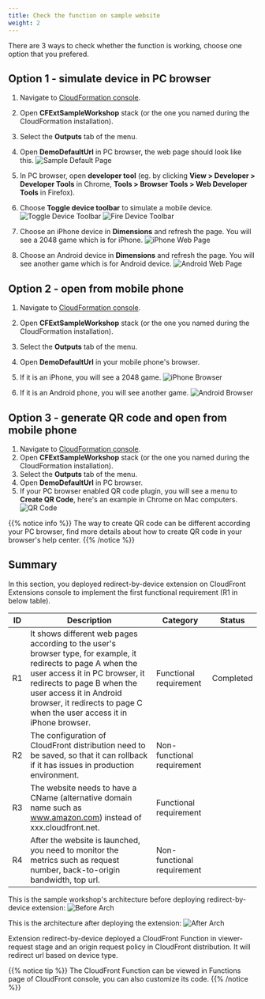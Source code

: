 ```yaml
---
title: Check the function on sample website
weight: 2
---
```


There are 3 ways to check whether the function is working, choose one option that you prefered.

## Option 1 - simulate device in PC browser

1. Navigate to [CloudFormation console](https://console.aws.amazon.com/cloudformation/home?region=us-east-1#/stacks).
2. Open **CFExtSampleWorkshop** stack (or the one you named during the CloudFormation installation).
3. Select the **Outputs** tab of the menu.
4. Open **DemoDefaultUrl** in PC browser, the web page should look like this. 
  ![Sample Default Page](/images/sample_default_page.png)

5. In PC browser, open **developer tool** (eg. by clicking **View > Developer > Developer Tools** in Chrome, **Tools > Browser Tools > Web Developer Tools** in Firefox).

6. Choose **Toggle device toolbar** to simulate a mobile device.
  ![Toggle Device Toolbar](/images/toggle_device.png)
  ![Fire Device Toolbar](/images/fire_device.png)

7. Choose an iPhone device in **Dimensions** and refresh the page. You will see a 2048 game which is for iPhone.
  ![iPhone Web Page](/images/iphone_game.png)

8. Choose an Android device in **Dimensions** and refresh the page. You will see another game which is for Android device.
  ![Android Web Page](/images/android_game.png)


## Option 2 - open from mobile phone

1. Navigate to [CloudFormation console](https://console.aws.amazon.com/cloudformation/home?region=us-east-1#/stacks).
2. Open **CFExtSampleWorkshop** stack (or the one you named during the CloudFormation installation).
3. Select the **Outputs** tab of the menu.
4. Open **DemoDefaultUrl** in your mobile phone's browser.
5. If it is an iPhone, you will see a 2048 game.
  ![iPhone Browser](/images/iphone_game_browser.png)

6. If it is an Android phone, you will see another game.
  ![Android Browser](/images/android_game_browser.png)



## Option 3 - generate QR code and open from mobile phone

1. Navigate to [CloudFormation console](https://console.aws.amazon.com/cloudformation/home?region=us-east-1#/stacks).
2. Open **CFExtSampleWorkshop** stack (or the one you named during the CloudFormation installation).
3. Select the **Outputs** tab of the menu.
4. Open **DemoDefaultUrl** in PC browser.
5. If your PC browser enabled QR code plugin, you will see a menu to **Create QR Code**, here's an example in Chrome on Mac computers.
  ![QR Code](/images/qrcode_browser.png)



{{% notice info %}}
The way to create QR code can be different according your PC browser, find more details about how to create QR code in your browser's help center.
{{% /notice %}}




## Summary

In this section, you deployed redirect-by-device extension on CloudFront Extensions console to implement the first functional requirement (R1 in below table).

| ID | Description  | Category                   | Status |
|----|------------------------------------------------------------------------------------------------------------------------------------------------------------------------------------------------------------------------------------------------------------------------------------|----------------------------|--------|
| R1 | It shows different web pages according to the user's browser type, for example, it redirects to page A when the user access it in PC browser, it redirects to page B when the user access it in Android browser, it redirects to page C when the user access it in iPhone browser. | Functional requirement     |    Completed    |
| R2 | The configuration of CloudFront distribution need to be saved, so that it can rollback if it has issues in production environment.                                         | Non-functional requirement     |        |
| R3 |      The website needs to have a CName (alternative domain name such as www.amazon.com) instead of xxx.cloudfront.net.                                                                                                                                          | Functional requirement |        |
| R4 | After the website is launched, you need to monitor the metrics such as request number, back-to-origin bandwidth, top url.           | Non-functional requirement |        |

This is the sample workshop's architecture before deploying redirect-by-device extension:
![Before Arch](/images/sample_arch.png)

This is the architecture after deploying the extension:
![After Arch](/images/sample_arch_after.png)

Extension redirect-by-device deployed a CloudFront Function in viewer-request stage and an origin request policy in CloudFront distribution. It will redirect url based on device type.


{{% notice tip %}}
The CloudFront Function can be viewed in Functions page of CloudFront console, you can also customize its code.
{{% /notice %}}

